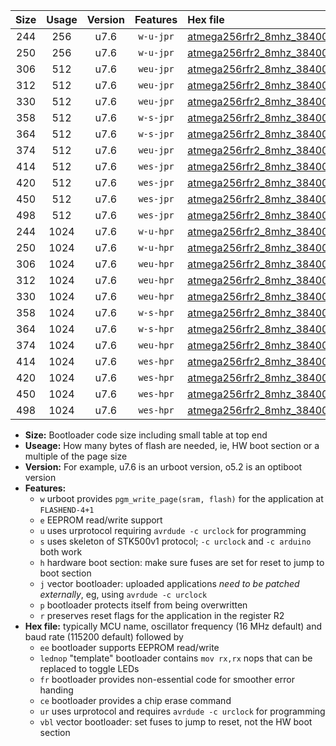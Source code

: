 |Size|Usage|Version|Features|Hex file|
|:-:|:-:|:-:|:-:|:--|
|244|256|u7.6|`w-u-jpr`|[atmega256rfr2_8mhz_38400bps_ur_vbl.hex](https://raw.githubusercontent.com/stefanrueger/urboot/main//atmega256rfr2_8mhz_38400bps_ur_vbl.hex)|
|250|256|u7.6|`w-u-jpr`|[atmega256rfr2_8mhz_38400bps_lednop_ur_vbl.hex](https://raw.githubusercontent.com/stefanrueger/urboot/main//atmega256rfr2_8mhz_38400bps_lednop_ur_vbl.hex)|
|306|512|u7.6|`weu-jpr`|[atmega256rfr2_8mhz_38400bps_ee_ur_vbl.hex](https://raw.githubusercontent.com/stefanrueger/urboot/main//atmega256rfr2_8mhz_38400bps_ee_ur_vbl.hex)|
|312|512|u7.6|`weu-jpr`|[atmega256rfr2_8mhz_38400bps_ee_lednop_ur_vbl.hex](https://raw.githubusercontent.com/stefanrueger/urboot/main//atmega256rfr2_8mhz_38400bps_ee_lednop_ur_vbl.hex)|
|330|512|u7.6|`weu-jpr`|[atmega256rfr2_8mhz_38400bps_ee_lednop_fr_ur_vbl.hex](https://raw.githubusercontent.com/stefanrueger/urboot/main//atmega256rfr2_8mhz_38400bps_ee_lednop_fr_ur_vbl.hex)|
|358|512|u7.6|`w-s-jpr`|[atmega256rfr2_8mhz_38400bps_vbl.hex](https://raw.githubusercontent.com/stefanrueger/urboot/main//atmega256rfr2_8mhz_38400bps_vbl.hex)|
|364|512|u7.6|`w-s-jpr`|[atmega256rfr2_8mhz_38400bps_lednop_vbl.hex](https://raw.githubusercontent.com/stefanrueger/urboot/main//atmega256rfr2_8mhz_38400bps_lednop_vbl.hex)|
|374|512|u7.6|`weu-jpr`|[atmega256rfr2_8mhz_38400bps_ee_lednop_fr_ce_ur_vbl.hex](https://raw.githubusercontent.com/stefanrueger/urboot/main//atmega256rfr2_8mhz_38400bps_ee_lednop_fr_ce_ur_vbl.hex)|
|414|512|u7.6|`wes-jpr`|[atmega256rfr2_8mhz_38400bps_ee_vbl.hex](https://raw.githubusercontent.com/stefanrueger/urboot/main//atmega256rfr2_8mhz_38400bps_ee_vbl.hex)|
|420|512|u7.6|`wes-jpr`|[atmega256rfr2_8mhz_38400bps_ee_lednop_vbl.hex](https://raw.githubusercontent.com/stefanrueger/urboot/main//atmega256rfr2_8mhz_38400bps_ee_lednop_vbl.hex)|
|450|512|u7.6|`wes-jpr`|[atmega256rfr2_8mhz_38400bps_ee_lednop_fr_vbl.hex](https://raw.githubusercontent.com/stefanrueger/urboot/main//atmega256rfr2_8mhz_38400bps_ee_lednop_fr_vbl.hex)|
|498|512|u7.6|`wes-jpr`|[atmega256rfr2_8mhz_38400bps_ee_lednop_fr_ce_vbl.hex](https://raw.githubusercontent.com/stefanrueger/urboot/main//atmega256rfr2_8mhz_38400bps_ee_lednop_fr_ce_vbl.hex)|
|244|1024|u7.6|`w-u-hpr`|[atmega256rfr2_8mhz_38400bps_ur.hex](https://raw.githubusercontent.com/stefanrueger/urboot/main//atmega256rfr2_8mhz_38400bps_ur.hex)|
|250|1024|u7.6|`w-u-hpr`|[atmega256rfr2_8mhz_38400bps_lednop_ur.hex](https://raw.githubusercontent.com/stefanrueger/urboot/main//atmega256rfr2_8mhz_38400bps_lednop_ur.hex)|
|306|1024|u7.6|`weu-hpr`|[atmega256rfr2_8mhz_38400bps_ee_ur.hex](https://raw.githubusercontent.com/stefanrueger/urboot/main//atmega256rfr2_8mhz_38400bps_ee_ur.hex)|
|312|1024|u7.6|`weu-hpr`|[atmega256rfr2_8mhz_38400bps_ee_lednop_ur.hex](https://raw.githubusercontent.com/stefanrueger/urboot/main//atmega256rfr2_8mhz_38400bps_ee_lednop_ur.hex)|
|330|1024|u7.6|`weu-hpr`|[atmega256rfr2_8mhz_38400bps_ee_lednop_fr_ur.hex](https://raw.githubusercontent.com/stefanrueger/urboot/main//atmega256rfr2_8mhz_38400bps_ee_lednop_fr_ur.hex)|
|358|1024|u7.6|`w-s-hpr`|[atmega256rfr2_8mhz_38400bps.hex](https://raw.githubusercontent.com/stefanrueger/urboot/main//atmega256rfr2_8mhz_38400bps.hex)|
|364|1024|u7.6|`w-s-hpr`|[atmega256rfr2_8mhz_38400bps_lednop.hex](https://raw.githubusercontent.com/stefanrueger/urboot/main//atmega256rfr2_8mhz_38400bps_lednop.hex)|
|374|1024|u7.6|`weu-hpr`|[atmega256rfr2_8mhz_38400bps_ee_lednop_fr_ce_ur.hex](https://raw.githubusercontent.com/stefanrueger/urboot/main//atmega256rfr2_8mhz_38400bps_ee_lednop_fr_ce_ur.hex)|
|414|1024|u7.6|`wes-hpr`|[atmega256rfr2_8mhz_38400bps_ee.hex](https://raw.githubusercontent.com/stefanrueger/urboot/main//atmega256rfr2_8mhz_38400bps_ee.hex)|
|420|1024|u7.6|`wes-hpr`|[atmega256rfr2_8mhz_38400bps_ee_lednop.hex](https://raw.githubusercontent.com/stefanrueger/urboot/main//atmega256rfr2_8mhz_38400bps_ee_lednop.hex)|
|450|1024|u7.6|`wes-hpr`|[atmega256rfr2_8mhz_38400bps_ee_lednop_fr.hex](https://raw.githubusercontent.com/stefanrueger/urboot/main//atmega256rfr2_8mhz_38400bps_ee_lednop_fr.hex)|
|498|1024|u7.6|`wes-hpr`|[atmega256rfr2_8mhz_38400bps_ee_lednop_fr_ce.hex](https://raw.githubusercontent.com/stefanrueger/urboot/main//atmega256rfr2_8mhz_38400bps_ee_lednop_fr_ce.hex)|

- **Size:** Bootloader code size including small table at top end
- **Useage:** How many bytes of flash are needed, ie, HW boot section or a multiple of the page size
- **Version:** For example, u7.6 is an urboot version, o5.2 is an optiboot version
- **Features:**
  + `w` urboot provides `pgm_write_page(sram, flash)` for the application at `FLASHEND-4+1`
  + `e` EEPROM read/write support
  + `u` uses urprotocol requiring `avrdude -c urclock` for programming
  + `s` uses skeleton of STK500v1 protocol; `-c urclock` and `-c arduino` both work
  + `h` hardware boot section: make sure fuses are set for reset to jump to boot section
  + `j` vector bootloader: uploaded applications *need to be patched externally*, eg, using `avrdude -c urclock`
  + `p` bootloader protects itself from being overwritten
  + `r` preserves reset flags for the application in the register R2
- **Hex file:** typically MCU name, oscillator frequency (16 MHz default) and baud rate (115200 default) followed by
  + `ee` bootloader supports EEPROM read/write
  + `lednop` "template" bootloader contains `mov rx,rx` nops that can be replaced to toggle LEDs
  + `fr` bootloader provides non-essential code for smoother error handing
  + `ce` bootloader provides a chip erase command
  + `ur` uses urprotocol and requires `avrdude -c urclock` for programming
  + `vbl` vector bootloader: set fuses to jump to reset, not the HW boot section
